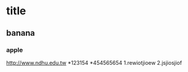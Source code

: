 # title
## banana
### apple

http://www.ndhu.edu.tw
*123154
   *454565654
1.rewiotjioew
2.jsjiosjiof
